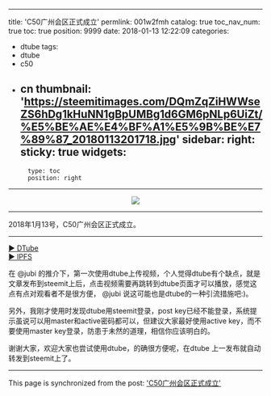 
---
title: 'C50广州会区正式成立'
permlink: 001w2fmh
catalog: true
toc_nav_num: true
toc: true
position: 9999
date: 2018-01-13 12:22:09
categories:
- dtube
tags:
- dtube
- c50
- cn
thumbnail: 'https://steemitimages.com/DQmZqZiHWWseZS6hDg1kHuNN1gBpUMBg1d6GM6pNLp6UiZt/%E5%BE%AE%E4%BF%A1%E5%9B%BE%E7%89%87_20180113201718.jpg'
sidebar:
    right:
        sticky: true
widgets:
    -
        type: toc
        position: right
---


<center><a href='https://d.tube/#!/v/rivalhw/001w2fmh'><img src='https://steemitimages.com/DQmZqZiHWWseZS6hDg1kHuNN1gBpUMBg1d6GM6pNLp6UiZt/%E5%BE%AE%E4%BF%A1%E5%9B%BE%E7%89%87_20180113201718.jpg'></a></center><hr>

2018年1月13号，C50广州会区正式成立。

<hr><a href='https://d.tube/#!/v/rivalhw/001w2fmh'> ▶️ DTube</a><br /><a href='https://ipfs.io/ipfs/QmYsUQ4nV5GFjuETokWqwhEmXgF12uBPGY5xXxUs9PvWGX'> ▶️ IPFS</a>

<p></p>

在 @jubi 的推介下，第一次使用dtube上传视频，个人觉得dtube有个缺点，就是文章发布到steemit上后，点击视频需要再跳转到dtube页面才可以播放，感觉这点有点对观看者不是很方便， @jubi 说这可能也是dtube的一种引流措施吧:)。

另外，我刚才使用时发现dtube用steemit登录，post key已经不能登录，系统提示虽说可以用master和active密码都可以，但建议大家最好使用active key，而不要使用master key登录，防患于未然的道理，相信你应该明白的。

谢谢大家，欢迎大家也尝试使用dtube，的确很方便呢，在dtube 上一发布就自动转发到steemit上了。

- - -

This page is synchronized from the post: ['C50广州会区正式成立'](https://steemit.com/@rivalhw/001w2fmh)
